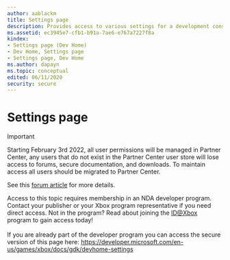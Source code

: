 ```yaml
---
author: aablackm
title: Settings page
description: Provides access to various settings for a development console.
ms.assetid: ec3945e7-cfb1-b91a-7ae6-e767a7227f8a
kindex:
- Settings page (Dev Home)
- Dev Home, Settings page
- Settings page, Dev Home
ms.author: dapayn
ms.topic: conceptual
edited: 06/11/2020
security: secure
---
```


# Settings page
> [!IMPORTANT]
> Starting February 3rd 2022, all user permissions will be managed in Partner Center, any users that do not exist in the Partner Center user store will lose access to forums, secure documentation, and downloads. To maintain access all users should be migrated to Partner Center. <p></p>See this <a href="https://forums.xboxlive.com/articles/132187/breaking-change-user-access-for-forums-secure-docu.html">forum article</a> for more details.  

 Access to this topic requires membership in an NDA developer program. Contact your publisher or your Xbox program representative if you need direct access. Not in the program? Read about joining the <a href="https://www.xbox.com/Developers/id">ID@Xbox</a> program to gain access today!  <br/><br/>If you are already part of the developer program you can access the secure version of this page here: <a target="_blank" href="https://developer.microsoft.com/en-us/games/xbox/docs/gdk/devhome-settings">https://developer.microsoft.com/en-us/games/xbox/docs/gdk/devhome-settings</a>
